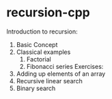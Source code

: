# recursion-cpp
Introduction to recursion:
1. Basic Concept
1. Classical examples 
    1. Factorial
    1. Fibonacci series 
Exercises:
1. Adding up elements of an array
1. Recursive linear search
1. Binary search